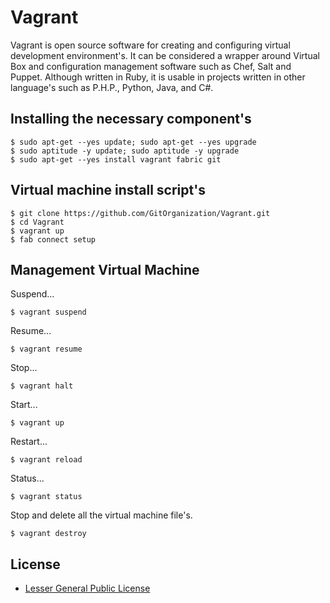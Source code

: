 Vagrant
=======

Vagrant is open source software for creating and configuring virtual development environment's. It can be considered a wrapper around Virtual Box and configuration management software such as Chef, Salt and Puppet. Although written in Ruby, it is usable in projects written in other language's such as P.H.P., Python, Java, and C#.

Installing the necessary component's
------------------------------------

    $ sudo apt-get --yes update; sudo apt-get --yes upgrade
    $ sudo aptitude -y update; sudo aptitude -y upgrade
    $ sudo apt-get --yes install vagrant fabric git

Virtual machine install script's
--------------------------------

    $ git clone https://github.com/GitOrganization/Vagrant.git
    $ cd Vagrant
    $ vagrant up
    $ fab connect setup

Management Virtual Machine
--------------------------

Suspend...

    $ vagrant suspend

Resume...

    $ vagrant resume

Stop...

    $ vagrant halt

Start...

    $ vagrant up

Restart...

    $ vagrant reload

Status...

    $ vagrant status

Stop and delete all the virtual machine file's.

    $ vagrant destroy

License
-------

 * [Lesser General Public License](LICENSE)
